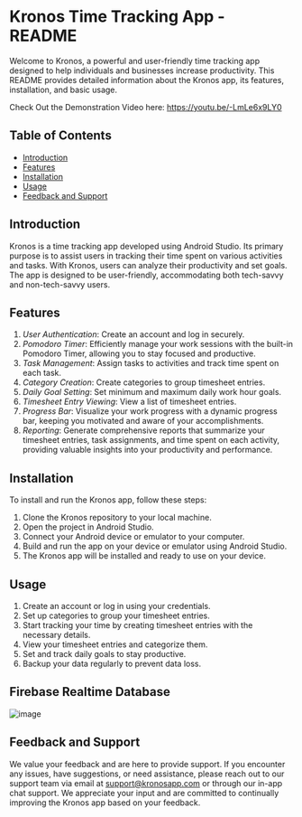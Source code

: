 # Kronos Time Tracking App - README

Welcome to Kronos, a powerful and user-friendly time tracking app designed to help individuals and businesses increase productivity. This README provides detailed information about the Kronos app, its features, installation, and basic usage.

Check Out the Demonstration Video here:
https://youtu.be/-LmLe6x9LY0

## Table of Contents

- [Introduction](#introduction)
- [Features](#features)
- [Installation](#installation)
- [Usage](#usage)
- [Feedback and Support](#feedback-and-support)

## Introduction

Kronos is a time tracking app developed using Android Studio. Its primary purpose is to assist users in tracking their time spent on various activities and tasks. With Kronos, users can analyze their productivity and set goals. The app is designed to be user-friendly, accommodating both tech-savvy and non-tech-savvy users.

## Features

1. *User Authentication*: Create an account and log in securely.
2. *Pomodoro Timer*: Efficiently manage your work sessions with the built-in Pomodoro Timer, allowing you to stay focused and productive.
3. *Task Management*: Assign tasks to activities and track time spent on each task.
4. *Category Creation*: Create categories to group timesheet entries.
5. *Daily Goal Setting*: Set minimum and maximum daily work hour goals.
6. *Timesheet Entry Viewing*: View a list of timesheet entries.
7. *Progress Bar*: Visualize your work progress with a dynamic progress bar, keeping you motivated and aware of your accomplishments.
8. *Reporting*: Generate comprehensive reports that summarize your timesheet entries, task assignments, and time spent on each activity, providing valuable insights into your productivity and performance.

## Installation

To install and run the Kronos app, follow these steps:

1. Clone the Kronos repository to your local machine.
2. Open the project in Android Studio.
3. Connect your Android device or emulator to your computer.
4. Build and run the app on your device or emulator using Android Studio.
5. The Kronos app will be installed and ready to use on your device.

## Usage

1. Create an account or log in using your credentials.
2. Set up categories to group your timesheet entries.
3. Start tracking your time by creating timesheet entries with the necessary details.
4. View your timesheet entries and categorize them.
5. Set and track daily goals to stay productive.
6. Backup your data regularly to prevent data loss.

## Firebase Realtime Database
![image](https://github.com/Thakshin4/Kronos/assets/69991863/8d6ecb37-d540-4571-aaf7-0c4a9a9dc586)

## Feedback and Support

We value your feedback and are here to provide support. If you encounter any issues, have suggestions, or need assistance, please reach out to our support team via email at support@kronosapp.com or through our in-app chat support. We appreciate your input and are committed to continually improving the Kronos app based on your feedback.
